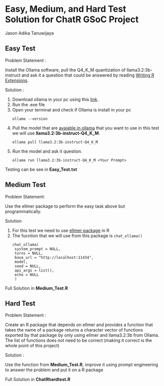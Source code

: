# **Easy, Medium, and Hard Test Solution for ChatR GSoC Project**

Jason Adika Tanuwijaya

## Easy Test
Problem Statement : 

Install the Ollama software, pull the Q4_K_M quantization of llama3.2:3b-instruct and ask it a question that could be answered by reading [Writing R Extensions](https://cran.r-project.org/doc/manuals/r-devel/R-exts.html).

Solution :
1. Download ollama in your pc using this [link](https://ollama.com/download).
2. Run the .exe file
3. Open your terminal and check if Ollama is install in your pc
   ```
   ollama --version
   ```
4. Pull the model that are [avaiable in ollama](https://ollama.com/search) that you want to use in this test we will use **llama3.2:3b-instruct-Q4_K_M**.
   ```
   ollama pull llama3.2:3b-instruct-Q4_K_M
   ```
5. Run the model and ask it question.
   ```
   ollama run llama3.2:3b-instruct-Q4_K_M <Your Prompt>
   ```
Testing can be see in **Easy_Test.txt**

## Medium Test
Problem Statement:

Use the ellmer package to perform the easy task above but programmatically.

Solution
1. For this test we need to use [ellmer package](https://cran.r-project.org/web/packages/ellmer/index.html) in R
2. The fucntion that we will use from this package is `chat_ollama()`
   ```
   chat_ollama(
    system_prompt = NULL,
    turns = NULL,
    base_url = "http://localhost:11434",
    model,
    seed = NULL,
    api_args = list(),
    echo = NULL
    )
   ```
Full Solution in **Medium_Test.R**

## Hard Test
Problem Statement :

Create an R package that depends on ellmer and provides a function that takes the name of a package returns a character vector of functions exported by that package by only using ellmer and llama3.2:3b from Ollama. The list of functions does not need to be correct (making it correct is the whole point of this project)


Solution :

Use the function from **Medium_Test.R**, improve it using prompt engineering to answer the problem and put it on a R package

Full Solution in **ChatRhardtest.R**
